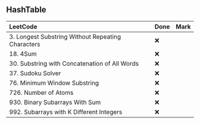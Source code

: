 ## HashTable

|          LeetCode                 | Done | Mark |
| :---                              | ---- | ---- |
| 3. Longest Substring Without Repeating Characters |  ❌  |    |
| 18. 4Sum |  ❌  |    |
| 30. Substring with Concatenation of All Words |  ❌  |    |
| 37. Sudoku Solver |  ❌  |    |
| 76. Minimum Window Substring |  ❌  |    |
| 726. Number of Atoms |  ❌  |    |
| 930. Binary Subarrays With Sum |  ❌  |    |
| 992. Subarrays with K Different Integers |  ❌  |    |
